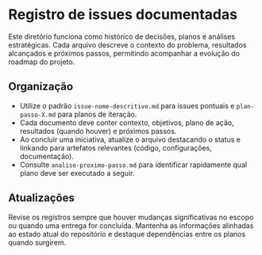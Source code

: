 # Registro de issues documentadas

Este diretório funciona como histórico de decisões, planos e análises estratégicas. Cada arquivo descreve o contexto do problema, resultados alcançados e próximos passos, permitindo acompanhar a evolução do roadmap do projeto.

## Organização
- Utilize o padrão `issue-nome-descritivo.md` para issues pontuais e `plan-passo-X.md` para planos de iteração.
- Cada documento deve conter contexto, objetivos, plano de ação, resultados (quando houver) e próximos passos.
- Ao concluir uma iniciativa, atualize o arquivo destacando o status e linkando para artefatos relevantes (código, configurações, documentação).
- Consulte `analise-proximo-passo.md` para identificar rapidamente qual plano deve ser executado a seguir.

## Atualizações
Revise os registros sempre que houver mudanças significativas no escopo ou quando uma entrega for concluída. Mantenha as informações alinhadas ao estado atual do repositório e destaque dependências entre os planos quando surgirem.
